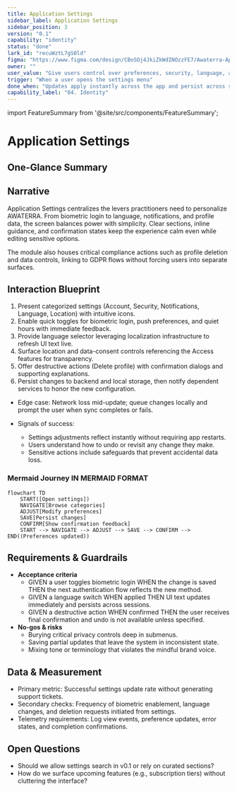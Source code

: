 ```yaml
---
title: Application Settings
sidebar_label: Application Settings
sidebar_position: 3
version: "0.1"
capability: "identity"
status: "done"
lark_id: "recuWztL7gS0ld"
figma: "https://www.figma.com/design/CBoSOj4JkiZkWdINOzzFE7/Awaterra-App-UIUX?node-id=48-16"
owner: ""
user_value: "Give users control over preferences, security, language, and notifications"
trigger: "When a user opens the settings menu"
done_when: "Updates apply instantly across the app and persist across sessions"
capability_label: "04. Identity"
---
```


import FeatureSummary from '@site/src/components/FeatureSummary';

# Application Settings

## One-Glance Summary

<FeatureSummary />

## Narrative
Application Settings centralizes the levers practitioners need to personalize AWATERRA. From biometric login to language, notifications, and profile data, the screen balances power with simplicity. Clear sections, inline guidance, and confirmation states keep the experience calm even while editing sensitive options.

The module also houses critical compliance actions such as profile deletion and data controls, linking to GDPR flows without forcing users into separate surfaces.

## Interaction Blueprint
1. Present categorized settings (Account, Security, Notifications, Language, Location) with intuitive icons.
2. Enable quick toggles for biometric login, push preferences, and quiet hours with immediate feedback.
3. Provide language selector leveraging localization infrastructure to refresh UI text live.
4. Surface location and data-consent controls referencing the Access features for transparency.
5. Offer destructive actions (Delete profile) with confirmation dialogs and supporting explanations.
6. Persist changes to backend and local storage, then notify dependent services to honor the new configuration.

- Edge case: Network loss mid-update; queue changes locally and prompt the user when sync completes or fails.

- Signals of success:
  - Settings adjustments reflect instantly without requiring app restarts.
  - Users understand how to undo or revisit any change they make.
  - Sensitive actions include safeguards that prevent accidental data loss.

### Mermaid Journey IN MERMAID FORMAT

```mermaid
flowchart TD
    START([Open settings])
    NAVIGATE[Browse categories]
    ADJUST[Modify preferences]
    SAVE[Persist changes]
    CONFIRM[Show confirmation feedback]
    START --> NAVIGATE --> ADJUST --> SAVE --> CONFIRM --> END((Preferences updated))
```

## Requirements & Guardrails
- **Acceptance criteria**
  - GIVEN a user toggles biometric login WHEN the change is saved THEN the next authentication flow reflects the new method.
  - GIVEN a language switch WHEN applied THEN UI text updates immediately and persists across sessions.
  - GIVEN a destructive action WHEN confirmed THEN the user receives final confirmation and undo is not available unless specified.
- **No-gos & risks**
  - Burying critical privacy controls deep in submenus.
  - Saving partial updates that leave the system in inconsistent state.
  - Mixing tone or terminology that violates the mindful brand voice.

## Data & Measurement
- Primary metric: Successful settings update rate without generating support tickets.
- Secondary checks: Frequency of biometric enablement, language changes, and deletion requests initiated from settings.
- Telemetry requirements: Log view events, preference updates, error states, and completion confirmations.

## Open Questions
- Should we allow settings search in v0.1 or rely on curated sections?
- How do we surface upcoming features (e.g., subscription tiers) without cluttering the interface?
